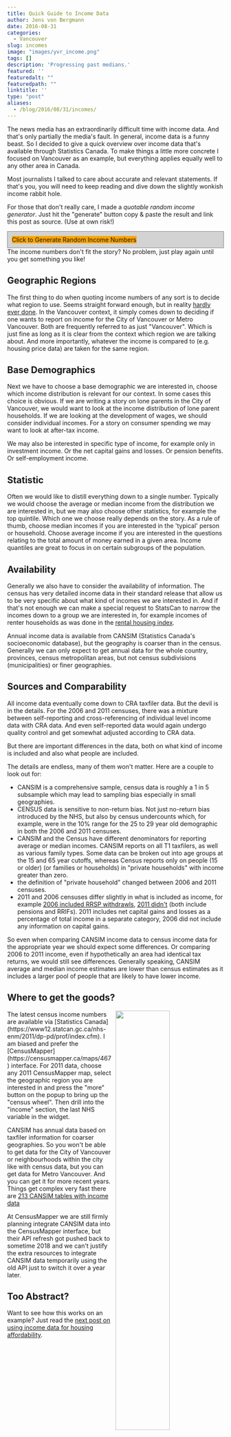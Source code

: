 ```yaml
---
title: Quick Guide to Income Data
author: Jens von Bergmann
date: 2016-08-31
categories:
  - Vancouver
slug: incomes
image: "images/yvr_income.png"
tags: []
description: 'Progressing past medians.'
featured: ''
featuredalt: ""
featuredpath: ""
linktitle: ''
type: "post"
aliases:
  - /blog/2016/08/31/incomes/
---
```






The news media has an extraordinarily difficult time with income data. And that's only partially the media's fault.
In general, income data is a funny beast. So I decided to give a quick overview over income data that's available through
Statistics Canada. To make things a little more concrete I focused on Vancouver as an example, but everything applies
equally well to any other area in Canada.

Most journalists I talked to care about accurate and relevant statements. If that's you, you will need to keep reading
and dive down the slightly wonkish income rabbit hole.

For those that don't really care, I made a
*quotable random income generator*. Just hit the "generate" button copy & paste the result and link this post as source.
(Use at own risk!)

<!-- more -->

<style>
.income-generator div div {
  display:none;
}
.income-generator.active div div {
  display:inline;
}
.income-generator {
  padding:10px;
  broder-radius:2px;
  border: 1px solid grey;
  background: lightgrey;
}
</style>

<div class='income-generator'>
<div class='income-choices'>
<div class="geo"></div>
<div class="med_av"></div>
<div class="tax"></div>
<div class="hh"></div>
<div> income is </div>
<div class="income"></div>
</div>
<a class="btn btn-default" style="background:orange;">Click to Generate Random Income Numbers</a>
</div>
The income numbers don't fit the story? No problem, just play again until you get something you like!

## Geographic Regions
The first thing to do when quoting income numbers of any sort is to decide what region to use. Seems straight forward
enough, but in reality [hardly ever done](https://twitter.com/vb_jens/status/744407354867736576). In the Vancouver
context, it simply comes down to deciding if one wants to
report on income for the City of Vancouver or Metro Vancouver. Both are frequently referred to as just "Vancouver". Which
is just fine as long as it is clear from the context which region we are talking about. And more importantly, whatever
the income is compared to (e.g. housing price data) are taken for the same region.

## Base Demographics
Next we have to choose a base demographic we are interested in, choose which income distribution is relevant for our context.
In some cases this choice is obvious. If we are writing a story on lone parents in the City of Vancouver, we would want
to look at the income distribution of lone parent households. If we are looking at the development of wages, we should
consider individual incomes. For a story on consumer spending we may want to look at after-tax income. 
 
We may also be interested in specific type of income, for example only in investment income. Or the net capital gains
and losses. Or pension benefits. Or self-employment income. 
 
## Statistic
Often we would like to distill everything down to a single number. Typically we would choose the average or median
income from the distribution we are interested in, but we may also choose other statistics, for example the top quintile.
Which one we choose really depends on the story. As a rule of thumb, choose median incomes if you are interested in the
'typical' person or household. Choose average income if you are interested in the questions relating to the total amount
of money earned in a given area. Income quantiles are great to focus in on certain subgroups of the population.
 
## Availability
Generally we also have to consider the availability of information. The census has very detailed income data in their
standard release that allow us to be very specific about what kind of incomes we are interested in. And if that's not
enough we can make a special request to StatsCan to narrow the incomes down to a group we are interested in, for example incomes
of renter households as was done in the [rental housing index](http://rentalhousingindex.ca).

Annual income data is available from CANSIM (Statistics Canada's socioeconomic database), but the geography is coarser
than in the census. Generally we can only
expect to get annual data for the whole country, provinces, census metropolitan areas, but not census
subdivisions (municipalities) or finer geographies.

## Sources and Comparability
All income data eventually come down to CRA taxfiler data. But the devil is in the details. For the 2006 and 2011
censuses, there was a mixture between self-reporting and cross-referencing of individual level income data with CRA data. 
And even self-reported data would again undergo quality control and get somewhat adjusted according to CRA data.

But there are important differences in the data, both on what kind of income is included and also what people are included.

The details are endless, many of them won't matter. Here are a couple to look out for:

* CANSIM is a comprehensive sample, census data is roughly a 1 in 5 subsample which may lead to sampling bias especially
 in small geographies.
* CENSUS data is sensitive to non-return bias. Not just no-return bias introduced by the NHS, but also by census undercounts
which, for example, were in the 10% range for the 25 to 29 year old demographic in both the 2006 and 2011 censuses. 
* CANSIM and the Census have different denominators for reporting average or median incomes. CANSIM reports on all
T1 taxfilers, as well as various family types. Some data can be broken out into age groups at
the 15 and 65 year cutoffs, 
whereas Census reports only on people (15 or older) (or families or households) in "private households" with income greater
than zero. 
* the definition of "private household" changed between 2006 and 2011 censuses.
* 2011 and 2006 censuses differ slightly in what is included as income, for example
[2006 included RRSP withdrawls](http://www12.statcan.gc.ca/census-recensement/2006/ref/dict/pop123-eng.cfm),
[2011 didn't](https://www12.statcan.gc.ca/nhs-enm/2011/ref/dict/pop123-eng.cfm) (both include pensions and RRIFs). 
2011 includes net capital gains and losses as a percentage of total income in a separate category, 2006 did not
include any information on capital gains. 
  
So even when comparing CANSIM income data to census income data for the appropriate year we should expect some differences.
Or comparing 2006 to 2011 income, even if hypothetically an area had identical tax returns, we would still see differences.
Generally speaking, CANSIM average and median income estimates are lower than census estimates as it includes a larger pool
of people that are likely to have lower income.

## Where to get the goods?
<img  src="images/yvr_income.png" style="width:50%;float:right;margin-left:10px;">
The latest census income numbers are available via [Statistics Canada](https://www12.statcan.gc.ca/nhs-enm/2011/dp-pd/prof/index.cfm).
I am biased and prefer the [CensusMapper](https://censusmapper.ca/maps/467) interface. For 2011 data, choose any
2011 CensusMapper map, select the geographic
region you are interested in and press the "more" button on the popup to bring up the "census wheel". Then drill into the
"income" section, the last NHS variable in the widget.

CANSIM has annual data based on taxfiler information for coarser geographies. So you won't be able to get data for the City of Vancouver
or neighbourhoods within the city like with census data, but you can get data for Metro Vancouver. And you can get it for
more recent years. Things get complex very fast there are
[213 CANSIM tables with income data](http://www5.statcan.gc.ca/cansim/a33?themeID=3868&spMode=tables&chunkSize=213)

At CensusMapper we are still firmly planning integrate CANSIM data into the CensusMapper interface, but their API refresh got pushed back
to sometime 2018 and we can't justify the extra resources to integrate CANSIM data temporarily using the old API just
to switch it over a year later.

## Too Abstract?
Want to see how this works on an example? Just read the
[next post on using income data for housing affordability](http://doodles.mountainmath.ca/blog/2016/09/14/measuring-housing-affordability/).



<script src="/lib/jquery.min.js" charset="utf-8"></script>
<script>
var geoData=['City of Vancouver','Metro Vancouver'];
var med_avData=['median','average'];
var taxData=['pre-tax','after-tax'];
var hhData=['individual','household','family','family with children'];
$('.income-generator .btn').on('click',function(e){
     $('.income-generator').addClass('active');
     $('.income-choices .geo').text(geoData[Math.round(Math.random())]);
     $('.income-choices .med_av').text(med_avData[Math.round(Math.random())]);
     $('.income-choices .tax').text(taxData[Math.round(Math.random())]);
     $('.income-choices .hh').text(hhData[Math.round(3.9999*Math.random()-0.5)]);
     $('.income-choices .income').text('$' + Math.round(80*Math.random()+40)+',000');
});
//$('.income-generator .btn').click();
</script>
